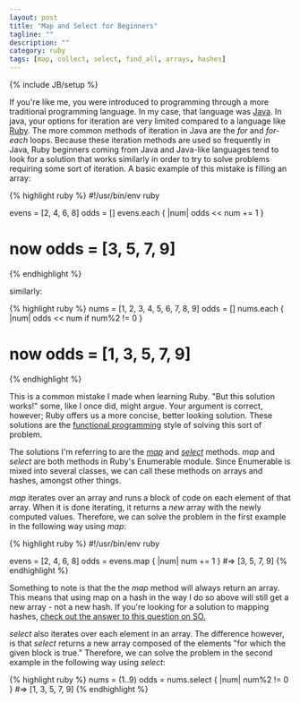 ```yaml
---
layout: post
title: "Map and Select for Beginners"
tagline: ""
description: ""
category: ruby
tags: [map, collect, select, find_all, arrays, hashes]
---
```

{% include JB/setup %}

If you're like me, you were introduced to programming through a more traditional programming language. In my case, that language was [Java][java]. In java, your options for iteration are very limited compared to a language like [Ruby][ruby]. The more common methods of iteration in Java are the _for_ and _for-each_ loops. Because these iteration methods are used so frequently in Java, Ruby beginners coming from Java and Java-like languages tend to look for a solution that works similarly in order to try to solve problems requiring some sort of iteration. A basic example of this mistake is filling an array:

{% highlight ruby %}
#!/usr/bin/env ruby

evens = [2, 4, 6, 8]
odds = []
evens.each { |num| odds << num += 1 }
# now odds = [3, 5, 7, 9]
{% endhighlight %}

similarly:

{% highlight ruby %}
nums = [1, 2, 3, 4, 5, 6, 7, 8, 9]
odds = []
nums.each { |num| odds << num if num%2 != 0 }
# now odds = [1, 3, 5, 7, 9]
{% endhighlight %}

This is a common mistake I made when learning Ruby. "But this solution works!" some, like I once did, might argue. Your argument is correct, however; Ruby offers us a more concise, better looking solution. These solutions are the [functional programming][functionalprogramming] style of solving this sort of problem.

The solutions I'm referring to are the [_map_][map] and [_select_][select] methods. _map_ and _select_ are both methods in Ruby's Enumerable module. Since Enumerable is mixed into several classes, we can call these methods on arrays and hashes, amongst other things.

_map_ iterates over an array and runs a block of code on each element of that array. When it is done iterating, it returns a _new_ array with the newly computed values. Therefore, we can solve the problem in the first example in the following way using _map_: 

{% highlight ruby %}
#!/usr/bin/env ruby

evens = [2, 4, 6, 8]
odds = evens.map { |num| num += 1 } 
#=> [3, 5, 7, 9]
{% endhighlight %}

Something to note is that the the _map_ method will always return an array. This means that using map on a hash in the way I do so above will still get a new array - not a new hash. If you're looking for a solution to mapping hashes, [check out the answer to this question on SO.][so] 

_select_ also iterates over each element in an array. The difference however, is that _select_ returns a new array composed of the elements "for which the given block is true." Therefore, we can solve the problem in the second example in the following way using _select_:

{% highlight ruby %}
nums = (1..9)
odds = nums.select { |num| num%2 != 0 } 
#=> [1, 3, 5, 7, 9]
{% endhighlight %}
 

[java]: http://docs.oracle.com/javase/tutorial/java/
[ruby]: http://www.ruby-lang.org/en/
[functionalprogramming]: http://en.wikipedia.org/wiki/Functional_programming
[map]: http://ruby-doc.org/core-2.0/Enumerable.html#method-i-map
[select]: http://ruby-doc.org/core-2.0/Enumerable.html#method-i-select
[so]: http://stackoverflow.com/questions/4137824/how-to-elegantly-rename-all-keys-in-a-hash-in-ruby
